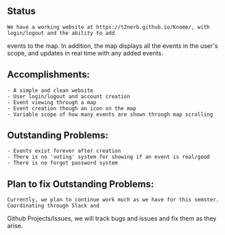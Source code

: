 ## Status
    We have a working website at https://t2nerb.github.io/Knome/, with login/logout and the ability to add 
events to the map. In addition, the map displays all the events in the user's scope, and updates in 
real time with any added events.

## Accomplishments:
    - A simple and clean website
    - User login/logout and account creation
    - Event viewing through a map
    - Event creation though an icon on the map
    - Variable scope of how many events are shown through map scrolling

## Outstanding Problems:
    - Events exist forever after creation
    - There is no 'voting' system for showing if an event is real/good
    - There is no forgot password system

## Plan to fix Outstanding Problems:
    Currently, we plan to continue work much as we have for this semster. Coordinating through Slack and 
Github Projects/Issues, we will track bugs and issues and fix them as they arise. 
